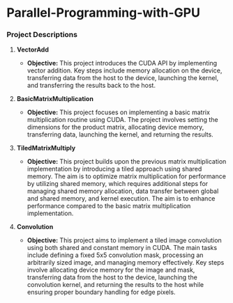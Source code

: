 # Parallel-Programming-with-GPU


### Project Descriptions

1. **VectorAdd**
   - **Objective:** This project introduces the CUDA API by implementing vector addition. Key steps include memory allocation on the device, transferring data from the host to the device, launching the kernel, and transferring the results back to the host.

2. **BasicMatrixMultiplication**
   - **Objective:** This project focuses on implementing a basic matrix multiplication routine using CUDA. The project involves setting the dimensions for the product matrix, allocating device memory, transferring data, launching the kernel, and returning the results.

3. **TiledMatrixMultiply**
   - **Objective:** This project builds upon the previous matrix multiplication implementation by introducing a tiled approach using shared memory. The aim is to optimize matrix multiplication for performance by utilizing shared memory, which requires additional steps for managing shared memory allocation, data transfer between global and shared memory, and kernel execution. The aim is to enhance performance compared to the basic matrix multiplication implementation.

4. **Convolution**
    - **Objective:** This project aims to implement a tiled image convolution using both shared and constant memory in CUDA. The main tasks include defining a fixed 5x5 convolution mask, processing an arbitrarily sized image, and managing memory effectively. Key steps involve allocating device memory for the image and mask, transferring data from the host to the device, launching the convolution kernel, and returning the results to the host while ensuring proper boundary handling for edge pixels.